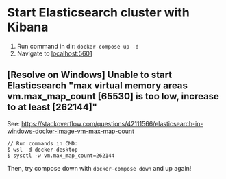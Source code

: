 # Start Elasticsearch cluster with Kibana
1. Run command in dir: `docker-compose up -d`
2. Navigate to [localhost:5601](http://localhost:5601)

## [Resolve on Windows] Unable to start Elasticsearch "max virtual memory areas vm.max_map_count [65530]  is too low, increase to at least [262144]"
See: https://stackoverflow.com/questions/42111566/elasticsearch-in-windows-docker-image-vm-max-map-count
```
// Run commands in CMD:
$ wsl -d docker-desktop
$ sysctl -w vm.max_map_count=262144
```
Then, try compose down with `docker-compose down` and up again!
